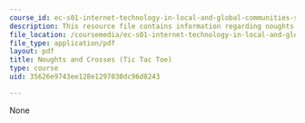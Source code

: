 ```yaml
---
course_id: ec-s01-internet-technology-in-local-and-global-communities-spring-2005-summer-2005
description: This resource file contains information regarding noughts and crosses.
file_location: /coursemedia/ec-s01-internet-technology-in-local-and-global-communities-spring-2005-summer-2005/35626e9743ee128e1297030dc96d8243_MITEC_S01S05_noughtscros.pdf
file_type: application/pdf
layout: pdf
title: Noughts and Crosses (Tic Tac Toe)
type: course
uid: 35626e9743ee128e1297030dc96d8243

---
```

None